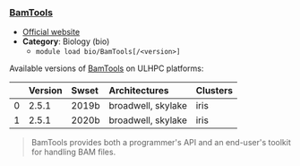 ### [BamTools](https://github.com/pezmaster31/bamtools)

* [Official website](https://github.com/pezmaster31/bamtools)
* __Category__: Biology (bio)
    -  `module load bio/BamTools[/<version>]`

Available versions of [BamTools](https://github.com/pezmaster31/bamtools) on ULHPC platforms:

|    | Version   | Swset   | Architectures      | Clusters   |
|---:|:----------|:--------|:-------------------|:-----------|
|  0 | 2.5.1     | 2019b   | broadwell, skylake | iris       |
|  1 | 2.5.1     | 2020b   | broadwell, skylake | iris       |

> BamTools provides both a programmer's API and an end-user's toolkit for handling BAM files.
